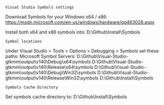 ```
Visual Studio Symbols settings
```
Download Symbols for your Windows x64 / x86:
	https://msdn.microsoft.com/en-us/windows/hardware/gg463028.aspx

Install both x64 and x86 symbols into:
	D:\Github\Install\Symbols

```
Symbol locations
```
Under Visual Studio > Tools > Options > Debugging > Symbols set these paths:
	Microsoft Symbol Servers:
	D:\Github\Visual-Studio-gtkmm\output\v140\Debug\x64\symbols
	D:\Github\Visual-Studio-gtkmm\output\v140\Release\x64\symbols
	D:\Github\Visual-Studio-gtkmm\output\v140\Debug\Win32\symbols
	D:\Github\Visual-Studio-gtkmm\output\v140\Release\Win32\symbols
	D:\Github\Install\Symbols

```
Symbols Cache Directory
```
Set symbols cache directory to:
	D:\Github\Install\Symbols